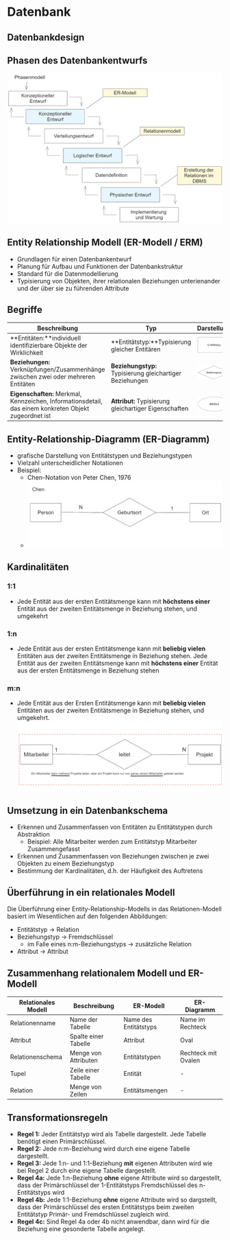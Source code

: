 # Datenbank
## Datenbankdesign

## Phasen des Datenbankentwurfs
![Alt text](./img/Phasenmodell.png)

## Entity Relationship Modell (ER-Modell / ERM)
+ Grundlagen für einen Datenbankentwurf
+ Planung für Aufbau und Funktionen der Datenbankstruktur
+ Standard für die Datenmodellierung
+ Typisierung von Objekten, ihrer relationalen Beziehungen unterienander und der über sie zu führenden Attribute

## Begriffe
|Beschreibung|Typ|Darstellung|
|---|---|---|
|**Entitäten:**individuell identifizierbare Objekte der Wirklichkeit|**Entitätstyp:**Typisierung gleicher Entitären|![Alt text](./img/Entitatstyp.png)|
|**Beziehungen:** Verknüpfungen/Zusammenhänge zwischen zwei oder mehreren Entitäten|**Beziehungstyp:** Typisierung gleichartiger Beziehungen|![Alt text](./img/Beziehungstyp.png)|
|**Eigenschaften:** Merkmal, Kennzeichen, Informationsdetail, das einem konkreten Objekt zugeordnet ist|**Attribut:** Typisierung gleichartiger Eigenschaften|![Alt text](./img/Attribut.png)|

## Entity-Relationship-Diagramm (ER-Diagramm)
+ grafische Darstellung von Entitätstypen und Beziehungstypen
+ Vielzahl unterscheidlicher Notationen
+ Beispiel:
    + Chen-Notation von Peter Chen, 1976
    + ![Alt text](./img/Chen.png)

## Kardinalitäten
### 1:1
+ Jede Entität aus der ersten Entitätsmenge kann mit **höchstens einer** Entität aus der zweiten Entitätsmenge in Beziehung stehen, und umgekehrt
### 1:n
+ Jede Entität aus der ersten Entitätsmenge kann mit **beliebig vielen** Entitäten aus der zweiten Entitätsmenge in Beziehung stehen. Jede Entität aus der zweiten Entitätsmenge kann mit **höchstens einer** Entität aus der ersten Entitätsmenge in Beziehung stehen
### m:n
+ Jede Entität aus der Ersten Entitätsmenge kann mit **beliebig vielen** Entitäten aus der zweiten Entitätsmenge in Beziehung stehen, und umgekehrt.
![Alt text](./img/m-n.png)

## Umsetzung in ein Datenbankschema
+ Erkennen und Zusammenfassen von Entitäten zu Entitätstypen durch Abstraktion
    + Beispiel: Alle Mitarbeiter werden zum Entitätstyp Mitarbeiter Zusammengefasst
+ Erkennen und Zusammenfassen von Beziehungen zwischen je zwei Objekten zu einem Beziehungstyp
+ Bestimmung der Kardinalitäten, d.h. der Häufigkeit des Auftretens

## Überführung in ein relationales Modell
Die Überführung einer Entity-Relationship-Modells in das Relationen-Modell basiert im Wesentlichen auf den folgenden Abbildungen:
+ Entitätstyp -> Relation
+ Beziehungstyp -> Fremdschlüssel
    + im Falle eines n:m-Beziehungstyps -> zusätzliche Relation
+ Attribut -> Attribut

## Zusammenhang relationalem Modell und ER-Modell
|Relationales Modell|Beschreibung|ER-Modell|ER-Diagramm|
|---|---|---|---|
|Relationenname|Name der Tabelle|Name des Entitätstyps|Name im Rechteck|
|Attribut|Spalte einer Tabelle|Attribut|Oval|
|Relationenschema|Menge von Attributen|Entitätstypen|Rechteck mit Ovalen|
|Tupel|Zeile einer Tabelle|Entität|-|
|Relation|Menge von Zeilen|Entitätsmengen|-|

## Transformationsregeln
+ **Regel 1:** Jeder Entitätstyp wird als Tabelle dargestellt. Jede Tabelle benötigt einen Primärschlüssel.
+ **Regel 2:** Jede n:m-Beziehung wird durch eine eigene Tabelle dargestellt.
+ **Regel 3:** Jede 1:n- und 1:1-Beziehung **mit** eigenen Attributen wird wie bei Regel 2 durch eine eigene Tabelle dargestellt.
+ **Regel 4a:** Jede 1:n-Beziehung **ohne** eigene Attribute wird so dargestellt, dass der Primärschlüssel der 1-Entitätstyps Fremdschlüssel des n-Entitätstyps wird
+ **Regel 4b:** Jede 1:1-Beziehung **ohne** eigene Attribute wird so dargstellt, dass der Primärschlüssel des ersten Entitätstyps beim zweiten Entitätstyp Primär- und Fremdschlüssel zugleich wird.
+ **Regel 4c:** Sind Regel 4a oder 4b nicht anwendbar, dann wird für die Beziehung eine gesonderte Tabelle angelegt.